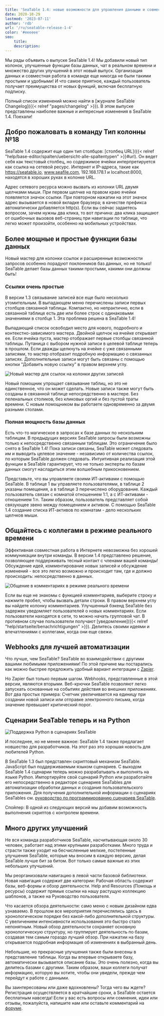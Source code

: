 ```yaml
---
title: 'SeaTable 1.4: новые возможности для управления данными и совместной работы в режиме онлайн - SeaTable'
date: 2020-10-29
lastmod: '2023-07-11'
author: 'rdb'
url: '/ru/seatable-release-1-4'
color: '#eeeeee'
seo:
    title:
    description:
---
```


Мы рады объявить о выпуске SeaTable 1.4! Мы добавили новый тип колонок, улучшенные функции базы данных, чат в реальном времени и множество других улучшений в этот новый выпуск. Организация данных и совместная работа в команде еще никогда не были такими простыми и удобными! И что самое приятное, каждый пользователь получает преимущества от новых функций, включая бесплатную подписку.

Полный список изменений можно найти в [журнале SeaTable Changelog]({{< relref "pages/changelog" >}}). В этом выпуске представлены наиболее важные и интересные изменения в SeaTable 1.4. Поехали!

## Добро пожаловать в команду Тип колонны №18

SeaTable 1.4 содержит еще один тип столбцов: [столбец URL]({{< relref "help/base-editor/spalten/uebersicht-alle-spaltentypen" >}}#url). Он ведет себя как текстовый столбец, но содержимое ячейки интерпретируется как ссылка на сетевой ресурс. Интернет и IP-адреса, такие как https://seatable.io, www.seafile.com, 192.168.178.1 и localhost:8000, находятся в хороших руках в колонке URL.

Адрес сетевого ресурса можно вызвать из колонки URL двумя щелчками мыши. При первом щелчке на правом краю ячейки появляется значок ссылки. При повторном нажатии на этот значок адрес вызывается в новой вкладке браузера; в качестве префикса автоматически добавляется http(s). Если вы сейчас задаетесь вопросом, зачем нужны два клика, то вот причина: два клика защищают от ошибочных вызовов веб-страниц при навигации по таблице, что легко может произойти, особенно на мобильных устройствах.

## Более мощные и простые функции базы данных

Новый мастер для колонки ссылок и расширенные возможности запросов особенно порадуют поклонников баз данных, но не только! SeaTable делает базы данных такими простыми, какими они должны быть!

### Ссылки очень простые

В версии 1.3 связывание записей все еще было несколько утомительным. В выпадающем меню перечислены записи первых столбцов связанной таблицы. Компактно, но непрактично, если в связанной таблице есть две или более строк с одинаковыми значениями в столбце 1. Эта проблема решена в SeaTable 1.4!

Выпадающий список освободил место для нового, подробного и контекстно-зависимого мастера. Двойной щелчок на ячейке открывает ее. Если ячейка пуста, мастер отображает первые столбцы связанной таблицы. Путаница с выбором нужной записи в целевой таблице теперь в прошлом. Если дважды щелкнуть на ячейке с уже связанными записями, то мастер отобразит подробную информацию о связанных записях. Дополнительные записи могут быть связаны с помощью кнопки "Добавить новую ссылку" в правом верхнем углу.

![Новый мастер для ссылок на колонки других записей](linking-dialog.png)

Новый помощник упрощает связывание таблиц, но это не единственное, что он может сделать. Новые записи также могут быть созданы в связанной таблице непосредственно в мастере. Без пеленальных столиков, без кликовых оргий и без пустой траты времени. С новым помощником вы работаете одновременно за двумя разными столами.

### Полная мощность базы данных

Есть что-то магическое в запросах к базе данных по нескольким таблицам. В предыдущих версиях SeaTable запросы были возможны только к непосредственно связанным таблицам. Это ограничение было снято в SeaTable 1.4! Пока записи связаны, SeaTable может следовать им и выводить целевое значение - независимо от количества ссылок, по которым SeaTable должен следовать. Интуитивная реализация этой функции в SeaTable гарантирует, что не только эксперты по базам данных смогут насладиться этим волшебным прикосновением.

Представьте, что вы управляете своими ИТ-активами с помощью SeaTable. В таблице 1 вы управляете пользователями, в таблице 2 указаны помещения, а в таблице 3 перечислено оборудование. Каждый пользователь связан с комнатой отношением 1:1, а с ИТ-активами - отношением 1:n. Таким образом, пользователь представляет собой связующее звено между помещением и активом. С помощью SeaTable 1.4 создание списка ИТ-активов по комнатам - дело нескольких щелчков мыши.

## Общайтесь с коллегами в режиме реального времени

Эффективная совместная работа в Интернете невозможна без хорошей коммуникации внутри команды. В версии 1.4 представлено решение, позволяющее поддерживать тесный контакт с членами вашей команды! Обсуждение идей, комментирование новых записей и обсуждение изменений - все это легко возможно и происходит там, где и должно происходить: непосредственно в данных.

![Общение в комментариях в режиме реального времени](comment-chat.png)

Если вы еще не знакомы с функцией комментариев, выберите строку и нажмите пробел, чтобы вызвать детали строки. В правом верхнем углу вы найдете колонку комментариев. Улучшенный бэкенд SeaTable без задержек уведомляет пользователей о новых комментариях. Если пользователи находятся в сети, то можно начать групповой чат. В противном случае пользователи получают [уведомление]({{< relref "help/startseite/benachrichtigungen" >}}). Делитесь своими идеями и впечатлениями с коллегами, когда они еще свежи.

## Webhooks для лучшей автоматизации

Что лучше, чем SeaTable? SeaTable во взаимодействии с другими вашими любимыми приложениями! По этой причине мы постарались как можно быстрее предложить удобный вариант интеграции с [Zapier](https://zapier.com/apps/seatable/integrations).

Но Zapier был только первым шагом. Webhooks, представленные в этой версии, являются вторыми. Веб-крючки SeaTable позволяют легко запускать основанные на событиях действия во внешних приложениях. Вот два простых примера: Счетчик увеличивается на единицу при создании новой записи или отправке электронного письма, когда значение превышает критический порог.

## Сценарии SeaTable теперь и на Python

![Поддержка Python в сценариях SeaTable](python.png)

И последнее, но не менее важное: SeaTable 1.4 также предлагает новшество для разработчиков. На этот раз это хорошая новость для любителей Python.

В SeaTable 1.3 был представлен скриптовый механизм SeaTable. JavaScript был поддерживаемым языком сценариев. С выходом SeaTable 1.4 сценарии теперь можно разрабатывать и выполнять на языке Python. Импортируйте свой сценарий Python или разработайте его непосредственно в редакторе сценариев SeaTables для автоматизации обработки данных и создания пользовательского приложения. Для получения дополнительной информации о сценариях SeaTables см. [руководство по программированию сценариев SeaTable](https://seatable.github.io/seatable-scripts/).

Спойлер: В одной из следующих версий мы добавим возможность выполнения скриптов с контролем времени.

## Много других улучшений

Не вся команда разработчиков SeaTable, насчитывающая около 30 человек, работает над этими крупными разработками. Много труда и страсти также уходит на бесчисленные мелкие, постепенные улучшения SeaTable, которые мы вносим в каждую версию, делая SeaTable лучше бит за битом. Вот только самые важные из этих небольших улучшений.

Мы реорганизовали навигацию в левой части базовой библиотеки. Новая навигация содержит две категории: Рабочая область содержит базы, веб-формы и обзор деятельности. Help and Resources (Помощь и ресурсы) содержит прямые ссылки на нашу растущую коллекцию шаблонов, а также на Руководство пользователя.

Что касается обзора деятельности: само меню с новым дизайном едва узнаваемо. В прошлом все мероприятия перечислялись здесь в хронологическом порядке без какой-либо дополнительной структуры. С увеличением интенсивности использования это быстро стало непонятным. Новый обзор деятельности сохраняет основную хронологическую структуру, но группирует деятельность по базам, создавая тем самым гораздо лучший обзор. При нажатии на базу открывается подробная информация об изменениях в выбранный день.

Небольшие, но прекрасные улучшения также были внесены в представление таблицы. Когда вы впервые открываете базу, автоматически вызывается описание базы. Это очень полезно, когда вы делитесь базами с другими. Таким образом, ваши коллеги получат информацию, которую вы хотите, чтобы они увидели, прежде чем перейдут к работе с данными.

Вы заинтересованы или даже вдохновлены? Тогда чего вы ждете? Регистрация осуществляется в кратчайшие сроки, а SeaTable остается бесплатным навсегда! Если у вас есть вопросы или сомнения, идеи или отзывы, пожалуйста, напишите нам или оставьте комментарий на [форуме](https://forum.seatable.com).
